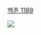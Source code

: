 [백준 1189](https://www.acmicpc.net/problem/1189)

<img src="https://skillicons.dev/icons?i=cpp" />

```

```
